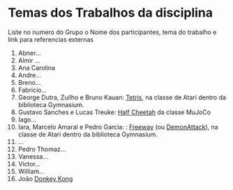 # Temas dos Trabalhos da disciplina
Liste no numero do Grupo o Nome dos participantes, tema do trabalho e link para referencias externas

1. Abner...
2. Almir ...
3. Ana Carolina
4. Andre...
5. Breno...
6. Fabricio...
7. George Dutra, Zuilho e Bruno Kauan: [Tetris](https://gymnasium.farama.org/environments/atari/tetris/), na classe de Atari dentro da biblioteca Gymnasium.
8. Gustavo Sanches e Lucas Treuke:  [Half Cheetah](https://gymnasium.farama.org/environments/mujoco/half_cheetah/) da classe MuJoCo
9. Iago...
10. Iara, Marcelo Amaral e Pedro Garcia: : [Freeway](https://gymnasium.farama.org/environments/atari/freeway/) (ou [DemonAttack](https://gymnasium.farama.org/environments/atari/demon_attack/)), na classe de Atari dentro da biblioteca Gymnasium.
11. ...
12. Pedro Thomaz...
13. Vanessa...
14. Victor...
15. William...
16. João [Donkey Kong](https://gymnasium.farama.org/environments/atari/donkey_kong/)

